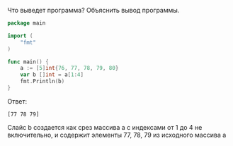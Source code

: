 Что выведет программа? Объяснить вывод программы.

```go
package main

import (
    "fmt"
)

func main() {
    a := [5]int{76, 77, 78, 79, 80}
    var b []int = a[1:4]
    fmt.Println(b)
}
```

Ответ:
```
[77 78 79]
```

Слайс b создается как срез массива a с индексами от 1 до 4 не включительно, и содержит элементы 77, 78, 79 из исходного массива a